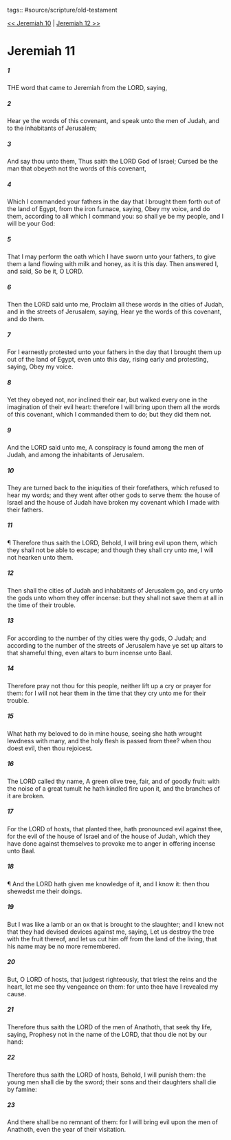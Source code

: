 tags:: #source/scripture/old-testament

[<< Jeremiah 10](source/scripture/old-testament/24_Jeremiah/Jeremiah_10.md) | [Jeremiah 12 >>](source/scripture/old-testament/24_Jeremiah/Jeremiah_12.md)

# Jeremiah 11

##### 1

THE word that came to Jeremiah from the LORD, saying,

##### 2

Hear ye the words of this covenant, and speak unto the men of Judah, and to the inhabitants of Jerusalem;

##### 3

And say thou unto them, Thus saith the LORD God of Israel; Cursed be the man that obeyeth not the words of this covenant,

##### 4

Which I commanded your fathers in the day that I brought them forth out of the land of Egypt, from the iron furnace, saying, Obey my voice, and do them, according to all which I command you: so shall ye be my people, and I will be your God:

##### 5

That I may perform the oath which I have sworn unto your fathers, to give them a land flowing with milk and honey, as it is this day. Then answered I, and said, So be it, O LORD.

##### 6

Then the LORD said unto me, Proclaim all these words in the cities of Judah, and in the streets of Jerusalem, saying, Hear ye the words of this covenant, and do them.

##### 7

For I earnestly protested unto your fathers in the day that I brought them up out of the land of Egypt, even unto this day, rising early and protesting, saying, Obey my voice.

##### 8

Yet they obeyed not, nor inclined their ear, but walked every one in the imagination of their evil heart: therefore I will bring upon them all the words of this covenant, which I commanded them to do; but they did them not.

##### 9

And the LORD said unto me, A conspiracy is found among the men of Judah, and among the inhabitants of Jerusalem.

##### 10

They are turned back to the iniquities of their forefathers, which refused to hear my words; and they went after other gods to serve them: the house of Israel and the house of Judah have broken my covenant which I made with their fathers.

##### 11

¶ Therefore thus saith the LORD, Behold, I will bring evil upon them, which they shall not be able to escape; and though they shall cry unto me, I will not hearken unto them.

##### 12

Then shall the cities of Judah and inhabitants of Jerusalem go, and cry unto the gods unto whom they offer incense: but they shall not save them at all in the time of their trouble.

##### 13

For according to the number of thy cities were thy gods, O Judah; and according to the number of the streets of Jerusalem have ye set up altars to that shameful thing, even altars to burn incense unto Baal.

##### 14

Therefore pray not thou for this people, neither lift up a cry or prayer for them: for I will not hear them in the time that they cry unto me for their trouble.

##### 15

What hath my beloved to do in mine house, seeing she hath wrought lewdness with many, and the holy flesh is passed from thee? when thou doest evil, then thou rejoicest.

##### 16

The LORD called thy name, A green olive tree, fair, and of goodly fruit: with the noise of a great tumult he hath kindled fire upon it, and the branches of it are broken.

##### 17

For the LORD of hosts, that planted thee, hath pronounced evil against thee, for the evil of the house of Israel and of the house of Judah, which they have done against themselves to provoke me to anger in offering incense unto Baal.

##### 18

¶ And the LORD hath given me knowledge of it, and I know it: then thou shewedst me their doings.

##### 19

But I was like a lamb or an ox that is brought to the slaughter; and I knew not that they had devised devices against me, saying, Let us destroy the tree with the fruit thereof, and let us cut him off from the land of the living, that his name may be no more remembered.

##### 20

But, O LORD of hosts, that judgest righteously, that triest the reins and the heart, let me see thy vengeance on them: for unto thee have I revealed my cause.

##### 21

Therefore thus saith the LORD of the men of Anathoth, that seek thy life, saying, Prophesy not in the name of the LORD, that thou die not by our hand:

##### 22

Therefore thus saith the LORD of hosts, Behold, I will punish them: the young men shall die by the sword; their sons and their daughters shall die by famine:

##### 23

And there shall be no remnant of them: for I will bring evil upon the men of Anathoth, even the year of their visitation.
